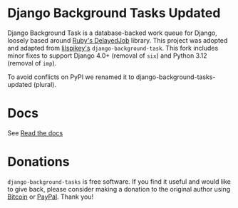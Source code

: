 # Django Background Tasks Updated
Django Background Task is a database-backed work queue for Django, loosely based
around [Ruby's DelayedJob](https://github.com/tobi/delayed_job) library. This project was
adopted and adapted from [lilspikey's](https://github.com/lilspikey/) `django-background-task`. This fork includes minor fixes to support Django 4.0+ (removal of `six`) and Python 3.12 (removal of `imp`).

To avoid conflicts on PyPI we renamed it to django-background-tasks-updated (plural).
# Docs
See [Read the docs](http://django-background-tasks.readthedocs.io/en/latest/)
# Donations
``django-background-tasks`` is free software. If you find it useful and would like to give back, please consider making
a donation to the original author using [Bitcoin](https://blockchain.info/payment_request?address=34vD9fADYX9QAcMfJUB4c2pYd19SG2toZ9) or [PayPal](https://www.paypal.me/arteriagmbh). Thank you!
